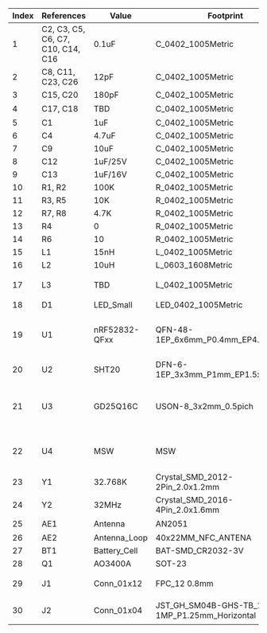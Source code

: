 | Index | References                        | Value         | Footprint                                       | Quantity | Buy Link                                                                                                                                                                                                                                   |
| ----- | --------------------------------- | ------------- | ----------------------------------------------- | -------- | ------------------------------------------------------------------------------------------------------------------------------------------------------------------------------------------------------------------------------------------ |
| 1     | C2, C3, C5, C6, C7, C10, C14, C16 | 0.1uF         | C_0402_1005Metric                               | 8        |
| 2     | C8, C11, C23, C26                 | 12pF          | C_0402_1005Metric                               | 4        |
| 3     | C15, C20                          | 180pF         | C_0402_1005Metric                               | 2        |
| 4     | C17, C18                          | TBD           | C_0402_1005Metric                               | 2        | 可不焊接                                                                                                                                                                                                                                   |
| 5     | C1                                | 1uF           | C_0402_1005Metric                               | 1        |
| 6     | C4                                | 4.7uF         | C_0402_1005Metric                               | 1        |
| 7     | C9                                | 10uF          | C_0402_1005Metric                               | 1        |
| 8     | C12                               | 1uF/25V       | C_0402_1005Metric                               | 1        |
| 9     | C13                               | 1uF/16V       | C_0402_1005Metric                               | 1        |
| 10    | R1, R2                            | 100K          | R_0402_1005Metric                               | 2        |
| 11    | R3, R5                            | 10K           | R_0402_1005Metric                               | 2        |
| 12    | R7, R8                            | 4.7K          | R_0402_1005Metric                               | 2        |
| 13    | R4                                | 0             | R_0402_1005Metric                               | 1        |
| 14    | R6                                | 10            | R_0402_1005Metric                               | 1        |
| 15    | L1                                | 15nH          | L_0402_1005Metric                               | 1        |
| 16    | L2                                | 10uH          | L_0603_1608Metric                               | 1        |
| 17    | L3                                | TBD           | L_0402_1005Metric                               | 1        | 用0欧电阻代替                                                                                                                                                                                                                              |
| 18    | D1                                | LED_Small     | LED_0402_1005Metric                             | 1        |
| 19    | U1                                | nRF52832-QFxx | QFN-48-1EP_6x6mm_P0.4mm_EP4.6x4.6mm             | 1        | [购买地址1 选NRF52832-QFAA](https://item.taobao.com/item.htm?spm=a1z09.2.0.0.2c202e8dYacXja&id=559637973772&_u=r3umvhn0387)                                                                                                                |
| 20    | U2                                | SHT20         | DFN-6-1EP_3x3mm_P1mm_EP1.5x2.4mm                | 1        | 可选                                                                                                                                                                                                                                       |
| 21    | U3                                | GD25Q16C      | USON-8_3x2mm_0.5pich                            | 1        | [购买地址1 低压版](https://item.taobao.com/item.htm?spm=a1z09.2.0.0.2c202e8dYacXja&id=649864805980&_u=r3umvhn2e64) \| [购买地址2 非低压版](https://item.taobao.com/item.htm?spm=a1z09.2.0.0.2c202e8dYacXja&id=673834706188&_u=r3umvhn2527) |
| 22    | U4                                | MSW           | MSW                                             | 1        | [购买地址1](https://item.szlcsc.com/157238.html) \| [购买地址2 需剪下](https://item.szlcsc.com/586962.html)                                                                                                                                |
| 23    | Y1                                | 32.768K       | Crystal_SMD_2012-2Pin_2.0x1.2mm                 | 1        |
| 24    | Y2                                | 32MHz         | Crystal_SMD_2016-4Pin_2.0x1.6mm                 | 1        |
| 25    | AE1                               | Antenna       | AN2051                                          | 1        | [购买地址1](https://item.taobao.com/item.htm?spm=a1z09.2.0.0.2c202e8dYacXja&id=558699169012&_u=r3umvhndb66)                                                                                                                                |
| 26    | AE2                               | Antenna_Loop  | 40x22MM_NFC_ANTENA                              | 1        |
| 27    | BT1                               | Battery_Cell  | BAT-SMD_CR2032-3V                               | 1        |
| 28    | Q1                                | AO3400A       | SOT-23                                          | 1        |
| 29    | J1                                | Conn_01x12    | FPC_12 0.8mm                                    | 1        | [屏幕购买地址](https://item.taobao.com/item.htm?spm=a1z09.2.0.0.2c202e8dYacXja&id=660349996995&_u=r3umvhn775a)                                                                                                                             |
| 30    | J2                                | Conn_01x04    | JST_GH_SM04B-GHS-TB_1x04-1MP_P1.25mm_Horizontal | 1        | [购买地址1 选4p](https://item.taobao.com/item.htm?spm=a1z09.2.0.0.2c202e8dYacXja&id=44160307488&_u=r3umvhn75b1)                                                                                                                            |

